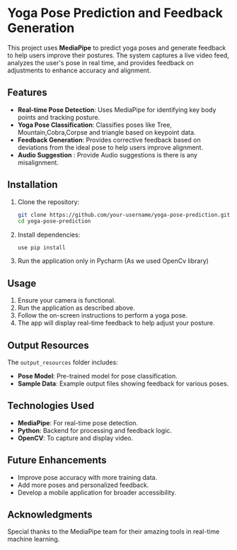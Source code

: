 # Yoga Pose Prediction and Feedback Generation

This project uses **MediaPipe** to predict yoga poses and generate feedback to help users improve their postures. The system captures a live video feed, analyzes the user's pose in real time, and provides feedback on adjustments to enhance accuracy and alignment.

## Features
- **Real-time Pose Detection**: Uses MediaPipe for identifying key body points and tracking posture.
- **Yoga Pose Classification**: Classifies poses like Tree, Mountain,Cobra,Corpse and triangle based on keypoint data.
- **Feedback Generation**: Provides corrective feedback based on deviations from the ideal pose to help users improve alignment.
- **Audio Suggestion** : Provide Audio suggestions is there is any misalignment.

## Installation

1. Clone the repository:
    ```bash
    git clone https://github.com/your-username/yoga-pose-prediction.git
    cd yoga-pose-prediction
    ```

2. Install dependencies:
    ```
   use pip install 
    ```

3. Run the application only in Pycharm (As we used OpenCv library)
    

## Usage

1. Ensure your camera is functional.
2. Run the application as described above.
3. Follow the on-screen instructions to perform a yoga pose.
4. The app will display real-time feedback to help adjust your posture.


## Output Resources
The `output_resources` folder includes:
- **Pose Model**: Pre-trained model for pose classification.
- **Sample Data**: Example output files showing feedback for various poses.

## Technologies Used
- **MediaPipe**: For real-time pose detection.
- **Python**: Backend for processing and feedback logic.
- **OpenCV**: To capture and display video.

## Future Enhancements
- Improve pose accuracy with more training data.
- Add more poses and personalized feedback.
- Develop a mobile application for broader accessibility.

## Acknowledgments
Special thanks to the MediaPipe team for their amazing tools in real-time machine learning.

